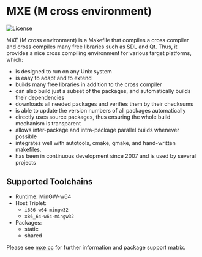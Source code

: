 # MXE (M cross environment)

[![License][license-badge]][license-page]

[license-page]: LICENSE
[license-badge]: http://img.shields.io/badge/License-MIT-brightgreen.png

MXE (M cross environment) is a Makefile that compiles a cross
compiler and cross compiles many free libraries such as SDL and
Qt. Thus, it provides a nice cross compiling environment for
various target platforms, which:

  * is designed to run on any Unix system
  * is easy to adapt and to extend
  * builds many free libraries in addition to the cross compiler
  * can also build just a subset of the packages, and automatically builds their dependencies
  * downloads all needed packages and verifies them by their checksums
  * is able to update the version numbers of all packages automatically
  * directly uses source packages, thus ensuring the whole build mechanism is transparent
  * allows inter-package and intra-package parallel builds whenever possible
  * integrates well with autotools, cmake, qmake, and hand-written makefiles.
  * has been in continuous development since 2007 and is used by several projects

## Supported Toolchains

  * Runtime: MinGW-w64
  * Host Triplet:
    - `i686-w64-mingw32`
    - `x86_64-w64-mingw32`
  * Packages:
    - static
    - shared

Please see [mxe.cc](http://mxe.cc/) for further information and package support matrix.
